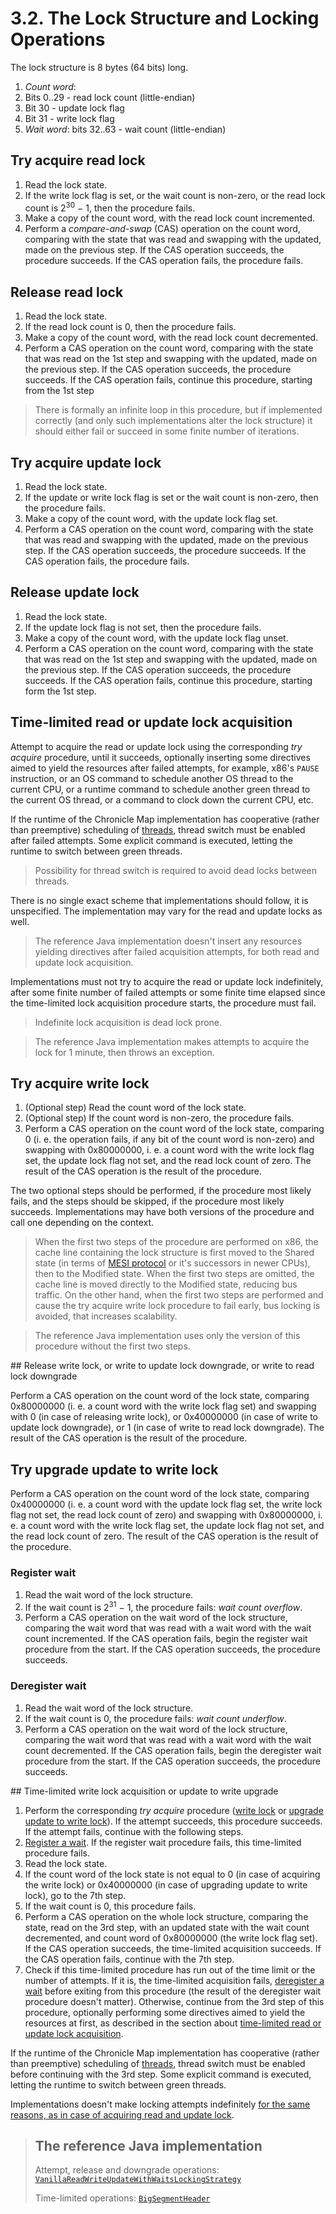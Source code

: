 # 3.2. The Lock Structure and Locking Operations

The lock structure is 8 bytes (64 bits) long.

 1. *Count word*:
  1. Bits 0..29 - read lock count (little-endian)
  2. Bit 30 - update lock flag
  3. Bit 31 - write lock flag
 2. *Wait word*: bits 32..63 - wait count (little-endian)

## Try acquire read lock

 1. Read the lock state.
 2. If the write lock flag is set, or the wait count is non-zero, or the read lock count is
 2<sup>30</sup> &minus; 1, then the procedure fails.
 3. Make a copy of the count word, with the read lock count incremented.
 4. Perform a *compare-and-swap* (CAS) operation on the count word, comparing with the state that
 was read and swapping with the updated, made on the previous step. If the CAS operation succeeds,
 the procedure succeeds. If the CAS operation fails, the procedure fails.

## Release read lock

 1. Read the lock state.
 2. If the read lock count is 0, then the procedure fails.
 3. Make a copy of the count word, with the read lock count decremented.
 4. Perform a CAS operation on the count word, comparing with the state that was read on the 1st
 step and swapping with the updated, made on the previous step. If the CAS operation succeeds,
 the procedure succeeds. If the CAS operation fails, continue this procedure, starting from the 1st
 step

> There is formally an infinite loop in this procedure, but if implemented correctly (and only
> such implementations alter the lock structure) it should either fail or succeed in some finite
> number of iterations.

## Try acquire update lock

 1. Read the lock state.
 2. If the update or write lock flag is set or the wait count is non-zero, then the procedure fails.
 3. Make a copy of the count word, with the update lock flag set.
 4. Perform a CAS operation on the count word, comparing with the state that was read and swapping
 with the updated, made on the previous step. If the CAS operation succeeds, the procedure succeeds.
 If the CAS operation fails, the procedure fails.

## Release update lock

 1. Read the lock state.
 2. If the update lock flag is not set, then the procedure fails.
 3. Make a copy of the count word, with the update lock flag unset.
 4. Perform a CAS operation on the count word, comparing with the state that was read on the 1st
 step and swapping with the updated, made on the previous step. If the CAS operation succeeds, the
 procedure succeeds. If the CAS operation fails, continue this procedure, starting form the 1st
 step.

## Time-limited read or update lock acquisition

Attempt to acquire the read or update lock using the corresponding *try acquire* procedure, until it
succeeds, optionally inserting some directives aimed to yield the resources after failed attempts,
for example, x86's `PAUSE` instruction, or an OS command to schedule another OS thread to the
current CPU, or a runtime command to schedule another green thread to the current OS thread, or a
command to clock down the current CPU, etc.

If the runtime of the Chronicle Map implementation has cooperative (rather than preemptive)
scheduling of [threads](1-design-goals.md#threads), thread switch must be enabled after failed
attempts. Some explicit command is executed, letting the runtime to switch between green threads.

> Possibility for thread switch is required to avoid dead locks between threads.

There is no single exact scheme that implementations should follow, it is unspecified. The
implementation may vary for the read and update locks as well.

> The reference Java implementation doesn't insert any resources yielding directives after failed
> acquisition attempts, for both read and update lock acquisition.

Implementations must not try to acquire the read or update lock indefinitely, after some finite
number of failed attempts or some finite time elapsed since the time-limited lock acquisition
procedure starts, the procedure must fail.

> Indefinite lock acquisition is dead lock prone.

> The reference Java implementation makes attempts to acquire the lock for 1 minute, then throws
> an exception.

## Try acquire write lock

 1. (Optional step) Read the count word of the lock state.
 2. (Optional step) If the count word is non-zero, the procedure fails.
 3. Perform a CAS operation on the count word of the lock state, comparing 0 (i. e. the operation
 fails, if any bit of the count word is non-zero) and swapping with 0x80000000, i. e. a count word
 with the write lock flag set, the update lock flag not set, and the read lock count of zero. The
 result of the CAS operation is the result of the procedure.

The two optional steps should be performed, if the procedure most likely fails, and the steps should
be skipped, if the procedure most likely succeeds. Implementations may have both versions of the
procedure and call one depending on the context.

> When the first two steps of the procedure are performed on x86, the cache line containing the lock
> structure is first moved to the Shared state (in terms of [MESI protocol](
> https://en.wikipedia.org/wiki/MESI_protocol) or it's successors in newer CPUs), then to the
> Modified state. When the first two steps are omitted, the cache line is moved directly to the
> Modified state, reducing bus traffic. On the other hand, when the first two steps are performed
> and cause the try acquire write lock procedure to fail early, bus locking is avoided, that
> increases scalability.

> The reference Java implementation uses only the version of this procedure without the first two
> steps.

<a name="release-write-lock" />
<a name="write-to-update-lock-downgrade" />
<a name="write-to-read-lock-downgrade" />
## Release write lock, or write to update lock downgrade, or write to read lock downgrade

Perform a CAS operation on the count word of the lock state, comparing 0x80000000 (i. e. a count
word with the write lock flag set) and swapping with 0 (in case of releasing write lock), or
0x40000000 (in case of write to update lock downgrade), or 1 (in case of write to read lock
downgrade). The result of the CAS operation is the result of the procedure.

## Try upgrade update to write lock

Perform a CAS operation on the count word of the lock state, comparing 0x40000000 (i. e. a count
word with the update lock flag set, the write lock flag not set, the read lock count of zero) and
swapping with 0x80000000, i. e. a count word with the write lock flag set, the update lock flag not
set, and the read lock count of zero. The result of the CAS operation is the result of the
procedure.

### Register wait

 1. Read the wait word of the lock structure.
 2. If the wait count is 2<sup>31</sup> &minus; 1, the procedure fails: *wait count overflow*.
 3. Perform a CAS operation on the wait word of the lock structure, comparing the wait word that was
 read with a wait word with the wait count incremented. If the CAS operation fails, begin the
 register wait procedure from the start. If the CAS operation succeeds, the procedure succeeds.

### Deregister wait

 1. Read the wait word of the lock structure.
 2. If the wait count is 0, the procedure fails: *wait count underflow*.
 3. Perform a CAS operation on the wait word of the lock structure, comparing the wait word that was
 read with a wait word with the wait count decremented. If the CAS operation fails, begin the
 deregister wait procedure from the start. If the CAS operation succeeds, the procedure succeeds.

<a name="time-limited-write-lock-acquisition" />
<a name="time-limited-update-to-write-lock-upgrade" />
## Time-limited write lock acquisition or update to write upgrade

 1. Perform the corresponding *try acquire* procedure ([write lock](#try-acquire-write-lock) or
 [upgrade update to write lock](#try-upgrade-update-to-write-lock)). If the attempt succeeds, this
 procedure succeeds. If the attempt fails, continue with the following steps.
 2. [Register a wait](#register-wait). If the register wait procedure fails, this time-limited
 procedure fails.
 3. Read the lock state.
 4. If the count word of the lock state is not equal to 0 (in case of acquiring the write lock) or
 0x40000000 (in case of upgrading update to write lock), go to the 7th step.
 5. If the wait count is 0, this procedure fails.
 6. Perform a CAS operation on the whole lock structure, comparing the state, read on the 3rd step,
 with an updated state with the wait count decremented, and count word of 0x80000000 (the write lock
 flag set). If the CAS operation succeeds, the time-limited acquisition succeeds. If the CAS
 operation fails, continue with the 7th step.
 7. Check if this time-limited procedure has run out of the time limit or the number of attempts.
 If it is, the time-limited acquisition fails, [deregister a wait](#deregister-wait) before exiting
 from this procedure (the result of the deregister wait procedure doesn't matter). Otherwise,
 continue from the 3rd step of this procedure, optionally performing some directives aimed to yield
 the resources at first, as described in the section about [time-limited read or update lock
 acquisition](#time-limited-read-or-update-lock-acquisition).

 If the runtime of the Chronicle Map implementation has cooperative (rather than preemptive)
 scheduling of [threads](1-design-goals.md#threads), thread switch must be enabled before continuing
 with the 3rd step. Some explicit command is executed, letting the runtime to switch between green
 threads.

Implementations doesn't make locking attempts indefinitely [for the same reasons, as in case of
acquiring read and update lock](#time-limited-read-or-update-lock-acquisition).

> ## The reference Java implementation
>
> Attempt, release and downgrade operations: [`VanillaReadWriteUpdateWithWaitsLockingStrategy`](
> https://github.com/OpenHFT/Chronicle-Algorithms/blob/master/src/main/java/net/openhft/chronicle/algo/locks/VanillaReadWriteUpdateWithWaitsLockingStrategy.java)
>
> Time-limited operations: [`BigSegmentHeader`](
> ../src/main/java/net/openhft/chronicle/hash/impl/BigSegmentHeader.java)
